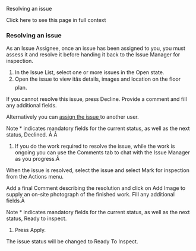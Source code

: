 Resolving an issue

Click here to see this page in full context

###  Resolving an issue

As an Issue Assignee, once an issue has been assigned to you, you must assess
it and resolve it before handing it back to the Issue Manager for inspection.

  1. In the Issue List, select one or more issues in the Open state. 
  2. Open the issue to view itâs details, images and location on the floor plan. 

If you cannot resolve this issue, press Decline. Provide a comment and fill
any additional fields.

Alternatively you can [ assign the issue ](Managing.htm#Assigning_an_issue) to
another user.

Note  * indicates mandatory fields for the current status, as well as the next
status, Declined. Â Â

  1. If you do the work required to resolve the issue, while the work is ongoing you can use the Comments tab to chat with the Issue Manager as you progress.Â 

When the issue is resolved, select the issue and select Mark for inspection
from the Actions menu.

Add a final Comment describing the resolution and click on Add Image to supply
an on-site photograph of the finished work. Fill any additional fields.Â

Note  * indicates mandatory fields for the current status, as well as the next
status, Ready to inspect.

  1. Press Apply. 

The issue status will be changed to Ready To Inspect.

